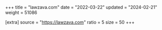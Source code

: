 +++
title = "lawzava.com"
date = "2022-03-22"
updated = "2024-02-21"
weight = 51086

[extra]
source = "https://lawzava.com"
ratio = 5
size = 50
+++
